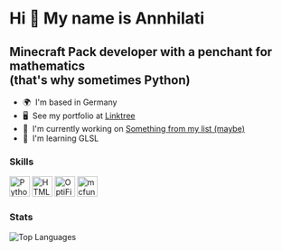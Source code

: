 Hi 👋 My name is Annhilati
==========================

Minecraft Pack developer with a penchant for mathematics <br> (that's why sometimes Python)
--------------------------------------------------------------------------------------

* 🌍  I'm based in Germany
* 🖥️  See my portfolio at [Linktree](http://linktr.ee/annhilati)
* 🚀  I'm currently working on [Something from my list (maybe)](http://linktr.ee/annhilati)
* 🧠  I'm learning GLSL

### Skills

<p align="left">
<a href="https://www.python.org/" target="_blank" rel="noreferrer"><img src="https://raw.githubusercontent.com/danielcranney/readme-generator/main/public/icons/skills/python-colored.svg" width="36" height="36" alt="Python" /></a>
<a href="https://developer.mozilla.org/en-US/docs/Glossary/HTML5" target="_blank" rel="noreferrer"><img src="https://raw.githubusercontent.com/danielcranney/readme-generator/main/public/icons/skills/html5-colored.svg" width="36" height="36" alt="HTML5" /></a>
<a href="https://optifine.net/home" target="_blank" rel="noreferrer"><img src="https://strum355.gallerycdn.vsassets.io/extensions/strum355/vscode-mc-shader/0.9.9/1676220390105/Microsoft.VisualStudio.Services.Icons.Default" width="36" height="36" alt="OptiFine Shaders" /></a>
<a href=https://minecraft.net" target="_blank" rel="noreferrer"><img src="https://arcensoth.gallerycdn.vsassets.io/extensions/arcensoth/language-mcfunction/0.18.0/1623524423579/Microsoft.VisualStudio.Services.Icons.Default" width="36" height="36" alt="mcfunction" /></a>
</p>


### Stats

![Top Languages](https://github-readme-stats.vercel.app/api/top-langs/?username=annhilati&layout=compact&bg_color=0e1117&text_color=FFFFF&border_color=202123)


